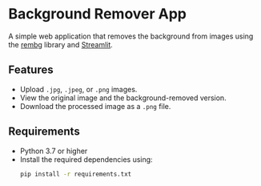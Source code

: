 # Background Remover App

A simple web application that removes the background from images using the [rembg](https://github.com/danielgatis/rembg) library and [Streamlit](https://streamlit.io/).

## Features
- Upload `.jpg`, `.jpeg`, or `.png` images.
- View the original image and the background-removed version.
- Download the processed image as a `.png` file.

## Requirements
- Python 3.7 or higher
- Install the required dependencies using:
  ```bash
  pip install -r requirements.txt

